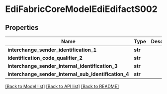 # EdiFabricCoreModelEdiEdifactS002

## Properties
Name | Type | Description | Notes
------------ | ------------- | ------------- | -------------
**interchange_sender_identification_1** | **str** |  | [optional] 
**identification_code_qualifier_2** | **str** |  | [optional] 
**interchange_sender_internal_identification_3** | **str** |  | [optional] 
**interchange_sender_internal_sub_identification_4** | **str** |  | [optional] 

[[Back to Model list]](../README.md#documentation-for-models) [[Back to API list]](../README.md#documentation-for-api-endpoints) [[Back to README]](../README.md)


